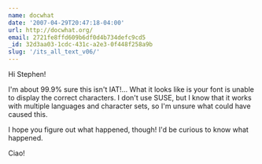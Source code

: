 ```yaml
---
name: docwhat
date: '2007-04-29T20:47:18-04:00'
url: http://docwhat.org/
email: 2721fe8ffd609b6df0d4b734defc9cd5
_id: 32d3aa03-1cdc-431c-a2e3-0f448f258a9b
slug: '/its_all_text_v06/'
---
```


Hi Stephen!

I'm about 99.9% sure this isn't IAT!... What it looks like is your font is
unable to display the correct characters. I don't use SUSE, but I know that it
works with multiple languages and character sets, so I'm unsure what could
have caused this.

I hope you figure out what happened, though! I'd be curious to know what
happened.

Ciao!
